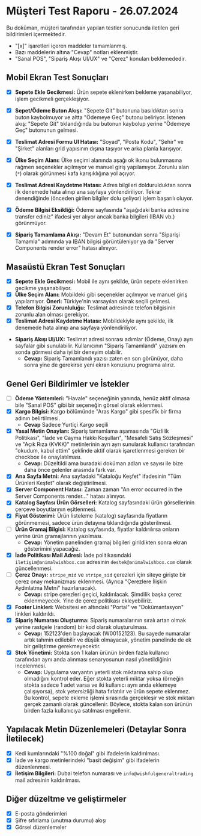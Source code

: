 # Müşteri Test Raporu - 26.07.2024

Bu doküman, müşteri tarafından yapılan testler sonucunda iletilen geri bildirimleri içermektedir.

- "[x]" işaretleri içeren maddeler tamamlanmış. 
- Bazı maddelerin altına "Cevap" notları eklenmiştir.
- "Sanal POS", "Sipariş Akışı UI/UX" ve "Çerez" konuları beklemededir.



## Mobil Ekran Test Sonuçları

- [x] **Sepete Ekle Gecikmesi:** Ürün sepete eklenirken bekleme yaşanabiliyor, işlem gecikmeli gerçekleşiyor.
- [x] **Sepet/Ödeme Buton Akışı:** "Sepete Git" butonuna basıldıktan sonra buton kaybolmuyor ve altta "Ödemeye Geç" butonu beliriyor. İstenen akış: "Sepete Git" tıklandığında bu butonun kaybolup yerine "Ödemeye Geç" butonunun gelmesi.
- [x] **Teslimat Adresi Formu UI Hatası:** "Soyad", "Posta Kodu", "Şehir" ve "Şirket" alanları grid yapısının dışına taşıyor ve arka planla karışıyor.
- [x] **Ülke Seçim Alanı:** Ülke seçimi alanında aşağı ok ikonu bulunmasına rağmen seçenekler açılmıyor ve manuel giriş yapılamıyor. Zorunlu alan (`*`) olarak görünmesi kafa karışıklığına yol açıyor.
- [x] **Teslimat Adresi Kaydetme Hatası:** Adres bilgileri doldurulduktan sonra ilk denemede hata alınıp ana sayfaya yönlendiriliyor. Tekrar denendiğinde (önceden girilen bilgiler dolu geliyor) işlem başarılı oluyor.
- [x] **Ödeme Bilgisi Eksikliği:** Ödeme sayfasında "aşağıdaki banka adresine transfer ediniz" ifadesi yer alıyor ancak banka bilgileri (IBAN vb.) görünmüyor.
- [x] **Sipariş Tamamlama Akışı:** "Devam Et" butonundan sonra "Siparişi Tamamla" adımında ya IBAN bilgisi görüntüleniyor ya da "Server Components render error" hatası alınıyor.



## Masaüstü Ekran Test Sonuçları

- [x] **Sepete Ekle Gecikmesi:** Mobil ile aynı şekilde, ürün sepete eklenirken gecikme yaşanabiliyor.
- [x] **Ülke Seçim Alanı:** Mobildeki gibi seçenekler açılmıyor ve manuel giriş yapılamıyor. **Öneri:** Türkiye'nin varsayılan olarak seçili gelmesi.
- [x] **Telefon Bilgisi Zorunluluğu:** Teslimat adresinde telefon bilgisinin zorunlu alan olması gerekiyor.
- [x] **Teslimat Adresi Kaydetme Hatası:** Mobildekiyle aynı şekilde, ilk denemede hata alınıp ana sayfaya yönlendiriliyor.
- **Sipariş Akışı UI/UX:** Teslimat adresi sonrası adımlar (Ödeme, Onay) ayrı sayfalar gibi sunulabilir. Kullanıcının "Sipariş Tamamlandı" yazısını en sonda görmesi daha iyi bir deneyim olabilir.
  - **Cevap:** Sipariş Tamamlandı yazısı zaten en son görünüyor, daha sonra yine de gerekirse yeni ekran konusunu programa alırız.



## Genel Geri Bildirimler ve İstekler

- [ ] **Ödeme Yöntemleri:** "Havale" seçeneğinin yanında, henüz aktif olmasa bile "Sanal POS" gibi bir seçeneğin görsel olarak eklenmesi.
- [x] **Kargo Bilgisi:** Kargo bölümünde "Aras Kargo" gibi spesifik bir firma adının belirtilmesi.
  - **Cevap** Sadece Yurtiçi Kargo seçili
- [x] **Yasal Metin Onayları:** Sipariş tamamlama aşamasında "Gizlilik Politikası", "İade ve Cayma Hakkı Koşulları", "Mesafeli Satış Sözleşmesi" ve "Açık Rıza (KVKK)" metinlerinin ayrı ayrı sunularak kullanıcı tarafından "okudum, kabul ettim" şeklinde aktif olarak işaretlenmesi gereken bir checkbox ile onaylatılması.
  - **Cevap:** Düzeltildi ama buradaki doküman adları ve sayısı ile bize daha önce gelenler arasında fark var.
- [x] **Ana Sayfa Metni:** Ana sayfadaki "Kataloğu Keşfet" ifadesinin "Tüm Ürünleri Keşfet" olarak değiştirilmesi.
- [x] **Server Component Hatası:** Zaman zaman "An error occurred in the Server Components render..." hatası alınıyor.
- [x] **Katalog Sayfası Ürün Görselleri:** Katalog sayfasındaki ürün görsellerinin çerçeve boyutlarının eşitlenmesi.
- [x] **Fiyat Gösterimi:** Ürün listeleme (katalog) sayfasında fiyatların görünmemesi, sadece ürün detayına tıklandığında gösterilmesi.
- [ ] **Ürün Gramaj Bilgisi:** Katalog sayfasında, fiyatlar kaldırılırsa onların yerine ürün gramajlarının yazılması.
  - **Cevap:** Yönetim panelinden gramaj bilgileri girildikten sonra ekran gösterimini yapacağız.
- [x] **İade Politikası Mail Adresi:** İade politikasındaki `iletişim@animalwishbox.com` adresinin `destek@animalwishbox.com` olarak güncellenmesi.
- [ ] **Çerez Onayı:** `stripe_mid` ve `stripe_sid` çerezleri için siteye girişte bir çerez onay mekanizması eklenmesi. (Ayrıca "Çerezlere İlişkin Aydınlatma Metni" hazırlanacak).
  - **Cevap:** stripe çerezleri geçici, kaldırılacak. Şimdilik başka çerez eklenmeyecek. Yine de çerez politikası ekleyebiliriz.
- [x] **Footer Linkleri:** Websitesi en altındaki "Portal" ve "Dokümantasyon" linkleri kaldırıldı.
- [x] **Sipariş Numarası Oluşturma:** Sipariş numaralarının sıralı artan olmak yerine rastgele (random) bir kod olarak oluşturulması.
  - **Cevap:** 152123'den başlayacak (W00152123). Bu sayede numaralar artık tahmin edilebilir ve düşük olmayacak, yönetim panelinde de ek bir geliştirme gerekmeyecektir.
- [x] **Stok Yönetimi:** Stokta son 1 kalan ürünün birden fazla kullanıcı tarafından aynı anda alınması senaryosunun nasıl yönetildiğinin incelenmesi.
  - **Cevap:** Uygulama varyantın yeterli stok miktarına sahip olup olmadığını kontrol eder. Eğer stokta yeterli miktar yoksa (örneğin stokta sadece 1 adet varsa ve iki kullanıcı aynı anda eklemeye çalışıyorsa), stok yetersizliği hata fırlatılır ve ürün sepete eklenmez. Bu kontrol, sepete ekleme işlemi sırasında gerçekleşir ve stok miktarı gerçek zamanlı olarak güncellenir. Böylece, stokta kalan son ürünün birden fazla kullanıcıya satılması engellenir.



## Yapılacak Metin Düzenlemeleri (Detaylar Sonra İletilecek)

- [x] Kedi kumlarındaki "%100 doğal" gibi ifadelerin kaldırılması.
- [x] İade ve kargo metinlerindeki "basit değişim" gibi ifadelerin düzenlenmesi.
- [x] **İletişim Bilgileri:** Dubai telefon numarası ve `info@wishfulgeneraltrading` mail adresinin kaldırılması.

## Diğer düzeltme ve geliştirmeler

- [x] E-posta gönderimleri
- [x] Şifre sıfırlama (unutma durumu) akışı
- [x] Görsel düzenlemeler